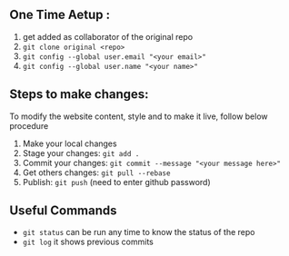 ## One Time Aetup : 
1. get added as collaborator of the original repo  
2. `git clone original <repo>`  
3. `git config --global user.email "<your email>"`  
4. `git config --global user.name "<your name>"`  

## Steps to make changes:
To modify the website content, style and to make it live, follow below procedure

1. Make your local changes   
2. Stage your changes: `git add .`  
3. Commit your changes: `git commit --message "<your message here>"`  
4. Get others changes: `git pull --rebase`  
5. Publish: `git push` (need to enter github password)    

## Useful Commands
- `git status` can be run any time to know the status of the repo   
- `git log` it shows previous commits    
